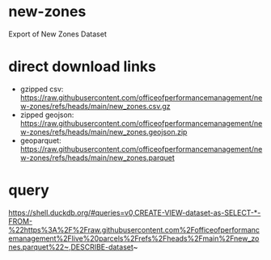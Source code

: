 # new-zones
Export of New Zones Dataset

# direct download links
- gzipped csv: https://raw.githubusercontent.com/officeofperformancemanagement/new-zones/refs/heads/main/new_zones.csv.gz
- zipped geojson: https://raw.githubusercontent.com/officeofperformancemanagement/new-zones/refs/heads/main/new_zones.geojson.zip
- geoparquet: https://raw.githubusercontent.com/officeofperformancemanagement/new-zones/refs/heads/main/new_zones.parquet

# query
https://shell.duckdb.org/#queries=v0,CREATE-VIEW-dataset-as-SELECT-*-FROM-%22https%3A%2F%2Fraw.githubusercontent.com%2Fofficeofperformancemanagement%2Flive%20parcels%2Frefs%2Fheads%2Fmain%2Fnew_zones.parquet%22~,DESCRIBE-dataset~
